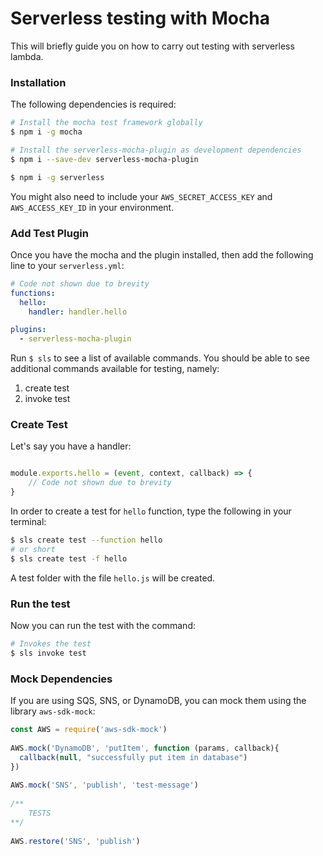 # Serverless testing with Mocha

This will briefly guide you on how to carry out testing with serverless lambda.

### Installation

The following dependencies is required:

```bash
# Install the mocha test framework globally
$ npm i -g mocha

# Install the serverless-mocha-plugin as development dependencies
$ npm i --save-dev serverless-mocha-plugin

$ npm i -g serverless

```

You might also need to include your `AWS_SECRET_ACCESS_KEY` and `AWS_ACCESS_KEY_ID` in your environment.

### Add Test Plugin

Once you have the mocha and the plugin installed, then add the following line to your `serverless.yml`:

```yml
# Code not shown due to brevity
functions:
  hello:
    handler: handler.hello

plugins:
  - serverless-mocha-plugin

```

Run `$ sls` to see a list of available commands. You should be able to see additional commands available for testing, namely:

1. create test
2. invoke test


### Create Test

Let's say you have a handler:

```javascript

module.exports.hello = (event, context, callback) => {
	// Code not shown due to brevity
}
```

In order to create a test for `hello` function, type the following in your terminal:

```bash
$ sls create test --function hello
# or short
$ sls create test -f hello
```

A test folder with the file `hello.js` will be created.

### Run the test

Now you can run the test with the command:
```bash
# Invokes the test
$ sls invoke test
```

### Mock Dependencies

If you are using SQS, SNS, or DynamoDB, you can mock them using the library `aws-sdk-mock`:

```js
const AWS = require('aws-sdk-mock')
 
AWS.mock('DynamoDB', 'putItem', function (params, callback){
  callback(null, "successfully put item in database")
})
 
AWS.mock('SNS', 'publish', 'test-message')
 
/**
    TESTS
**/
 
AWS.restore('SNS', 'publish')
```

